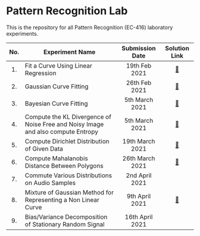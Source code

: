 # Pattern Recognition Lab

This is the repository for all Pattern Recognition (EC-416) laboratory experiments.

| No. | Experiment Name | Submission Date | Solution Link |
|:---:|-----------------|:---------------:|:-------------:|
| 1.  | Fit a Curve Using Linear Regression | 19th Feb 2021 | [📄](labs/curve-fitting-linear-regression/curve-fitting-linear-regression.ipynb) | 
| 2.  | Gaussian Curve Fitting | 26th Feb 2021 | [📄](labs/gaussian-curve-fitting/gaussian_curve_fitting.m) |
| 3.  | Bayesian Curve Fitting | 5th March 2021 | [📄](labs/bayesian-curve-fitting/bayesian-curve-fitting.ipynb) | 
| 4.  | Compute the KL Divergence of Noise Free and Noisy Image and also compute Entropy | 5th March 2021 | [📄](labs/kl-divergence-entropy/kl-divergence-images.ipynb) | 
| 5.  | Compute Dirichlet Distribution of Given Data | 19th March 2021 | [📄](labs/dirichlet-distribution/dirichlet-distribution.ipynb) | 
| 6.  | Compute Mahalanobis Distance Between Polygons | 26th March 2021 | [📄](labs/mahalanobis-distance/mahalanobis-distance.ipynb) | 
| 7.  | Commute Various Distributions on Audio Samples | 2nd April 2021 | | 
| 8.  | Mixture of Gaussian Method for Representing a Non Linear Curve | 9th April 2021 | [📄](labs/mixture-of-gaussian/mixtures-of-gaussians.ipynb) | 
| 9.  | Bias/Variance Decomposition of Stationary Random Signal | 16th April 2021 | | 
